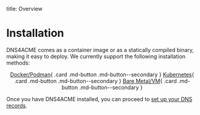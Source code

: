 title: Overview

# Installation

DNS4ACME comes as a container image or as a statically compiled binary, making it easy to deploy. We currently support the following installation methods:

<div style="text-align:center" markdown>

[Docker/Podman](docker.md){ .card .md-button .md-button--secondary }
[Kubernetes](kubernetes.md){ .card .md-button .md-button--secondary }
[Bare Metal/VM](metal.md){ .card .md-button .md-button--secondary }

</div>

Once you have DNS4ACME installed, you can proceed to [set up your DNS records](dns-records.md).